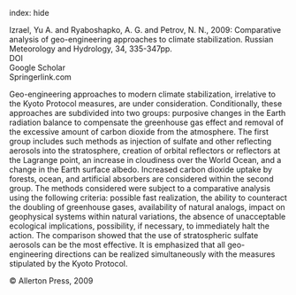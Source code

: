 index: hide

<div class="Citation">

  <div class="Citation-body">
    <div class="Citation-text">Izrael, Yu A. and Ryaboshapko, A. G. and Petrov, N. N., 2009: Comparative analysis of geo-engineering approaches to climate stabilization. <span class="Article-journal">Russian Meteorology and Hydrology, </span><span class="Article-volume">34, </span>335-347pp.</div>
    <div class="Citation-links">
      <div class="CitationLink" data-href="https://doi.org/10.3103/s1068373909060016">
        <div class="CitationLink-icon CitationLink-Doi"></div>
        <div class="CitationLink-text">DOI</div>
      </div>
      <div class="CitationLink" data-href="https://scholar.google.com/scholar?q=10.3103/s1068373909060016">
        <div class="CitationLink-icon CitationLink-Scholar"></div>
        <div class="CitationLink-text">Google Scholar</div>
      </div>
      <div class="CitationLink" data-href="http://www.springerlink.com/index/10.3103/S1068373909060016">
        <div class="CitationLink-icon CitationLink-Publisher"></div>
        <div class="CitationLink-text">Springerlink.com</div>
      </div>
    </div>
  </div>
</div>

Geo-engineering approaches to modern climate stabilization, irrelative to the Kyoto Protocol measures, are under consideration. Conditionally, these approaches are subdivided into two groups: purposive changes in the Earth radiation balance to compensate the greenhouse gas effect and removal of the excessive amount of carbon dioxide from the atmosphere. The first group includes such methods as injection of sulfate and other reflecting aerosols into the stratosphere, creation of orbital reflectors or reflectors at the Lagrange point, an increase in cloudiness over the World Ocean, and a change in the Earth surface albedo. Increased carbon dioxide uptake by forests, ocean, and artificial absorbers are considered within the second group. The methods considered were subject to a comparative analysis using the following criteria: possible fast realization, the ability to counteract the doubling of greenhouse gases, availability of natural analogs, impact on geophysical systems within natural variations, the absence of unacceptable ecological implications, possibility, if necessary, to immediately halt the action. The comparison showed that the use of stratospheric sulfate aerosols can be the most effective. It is emphasized that all geo-engineering directions can be realized simultaneously with the measures stipulated by the Kyoto Protocol.

<div class="Citation-copy">
&copy; Allerton Press, 2009
</div>
